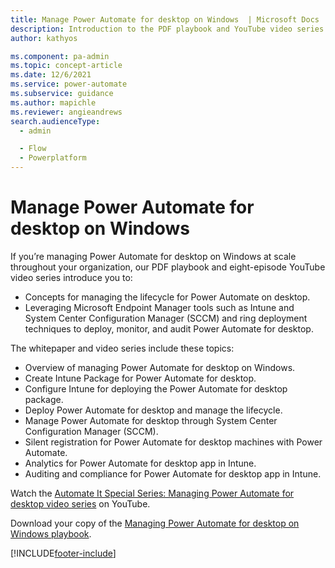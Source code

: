 ```yaml
---
title: Manage Power Automate for desktop on Windows  | Microsoft Docs
description: Introduction to the PDF playbook and YouTube video series for managing Power Automate for desktop on Windows at scale throughout your organization.
author: kathyos

ms.component: pa-admin
ms.topic: concept-article
ms.date: 12/6/2021
ms.service: power-automate
ms.subservice: guidance
ms.author: mapichle
ms.reviewer: angieandrews
search.audienceType: 
  - admin

  - Flow
  - Powerplatform
---
```

# Manage Power Automate for desktop on Windows

If you’re managing Power Automate for desktop on Windows at scale throughout your organization, our PDF playbook and eight-episode YouTube video series introduce you to:

- Concepts for managing the lifecycle for Power Automate on desktop.
- Leveraging Microsoft Endpoint Manager tools such as Intune and System Center Configuration Manager (SCCM) and ring deployment techniques to deploy, monitor, and audit Power Automate for desktop.

The whitepaper and video series include these topics:

- Overview of managing Power Automate for desktop on Windows.
- Create Intune Package for Power Automate for desktop.
- Configure Intune for deploying the Power Automate for desktop package.
- Deploy Power Automate for desktop and manage the lifecycle.
- Manage Power Automate for desktop through System Center Configuration Manager (SCCM).
- Silent registration for Power Automate for desktop machines with Power Automate.
- Analytics for Power Automate for desktop app in Intune.
- Auditing and compliance for Power Automate for desktop app in Intune.

Watch the [Automate It Special Series: Managing Power Automate for desktop video series](https://aka.ms/padonwindowspnpvideo)  on YouTube.

Download your copy of the [Managing Power Automate for desktop on Windows playbook](https://aka.ms/padonwindowspnpdoc).


[!INCLUDE[footer-include](../../includes/footer-banner.md)]
